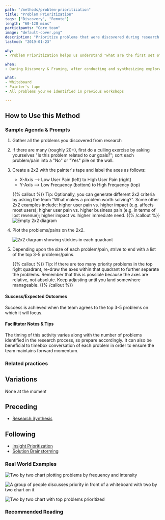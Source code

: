 ```yaml
---
path: "/methods/problem-prioritization"
title: "Problem Prioritization"
tags: ["Discovery", "Remote"]
length: "60-120 mins"
participants: "Core team"
image: "default-cover.png"
description: "Prioritize problems that were discovered during research so the team can focus on the most important ones"
lastmod: "2019-01-23"

why:
- Problem Prioritization helps us understand "what are the first set of problems that need solving?". We do this by factoring in the intersection of all the things that are important to the business and the users. This exercise gives us the ability to focus our solution generation on a specific problem.

when:
- During Discovery & Framing, after conducting and synthesizing exploratory research.

what:
- Whiteboard
- Painter's tape
- All problems you've identified in previous workshops

---
```

## How to Use this Method
### Sample Agenda & Prompts
1. Gather all the problems you discovered from research

1. If there are many (roughly 20+), first do a culling exercise by asking yourselves "Is this problem related to our goals?"; sort each problem/pain into a "No" or "Yes" pile on the wall.

1. Create a 2x2 with the painter's tape and label the axes as follows:
   - X-Axis --> Low User Pain (left) to High User Pain (right)
   - Y-Axis --> Low Frequency (bottom) to High Frequency (top)

   {{% callout %}}
   Tip: Optionally, you can generate different 2x2 criteria by asking the team "What makes a problem worth solving?". Some other 2x2 examples include: higher user pain vs. higher impact (e.g. affects most users); higher user pain vs. higher business pain (e.g. in terms of lost revenue); higher impact vs. higher immediate need.
   {{% /callout %}}
![Empty 2x2 diagram](/images/practices/problem-prioritization/step-3.png)

1. Plot the problems/pains on the 2x2.  

   ![2x2 diagram showing stickies in each quadrant](/images/practices/problem-prioritization/step-4.png)

1. Depending upon the size of each problem/pain, strive to end with a list of the top 3-5 problems/pains.

   {{% callout %}}
   Tip: If there are too many priority problems in the top right quadrant, re-draw the axes within that quadrant to further separate the problems. Remember that this is possible because the axes are relative, not absolute. Keep adjusting until you land somewhere manageable.
   {{% /callout %}}
#### Success/Expected Outcomes
Success is achieved when the team agrees to the top 3-5 problems on which it will focus.

#### Facilitator Notes & Tips

The timing of this activity varies along with the number of problems identified in the research process, so prepare accordingly. It can also be beneficial to timebox conversation of each problem in order to ensure the team maintains forward momentum.

### Related practices

## Variations

None at the moment

## Preceding
- [Research Synthesis](/practices/research-synthesis)

## Following
- [Insight Prioritization](/practices/insight-prioritization)
- [Solution Brainstorming](/practices/solution-brainstorming)

### Real World Examples
![Two by two chart plotting problems by frequency and intensity](/images/practices/problem-prioritization/example-2.jpg)

![A group of people discusses priority in front of a whiteboard with two by two chart on it](/images/practices/problem-prioritization/example-3.jpg)

![Two by two chart with top problems prioritized](/images/practices/problem-prioritization/example-5.jpg)

### Recommended Reading

